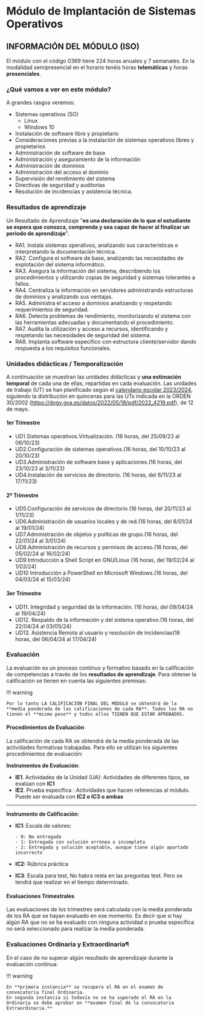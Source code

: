 # Módulo de Implantación de Sistemas Operativos

## INFORMACIÓN DEL MÓDULO (ISO)

El módulo con el código 0369 tiene 224 horas anuales y 7 semanales. En la modalidad semipresencial en el horario tenéis horas **telemáticas** y horas **presenciales**.

### ¿Qué vamos a ver en este módulo?

A grandes rasgos veremos:

- Sistemas operativos (SO)
  - Linux
  - Windows 10
- Instalación de software libre y propietario
- Consideraciones previas a la instalación de sistemas operativos libres y propietarios
- Administración de software de base
- Administración y aseguramiento de la información
- Administración de dominios
- Administración del acceso al dominio
- Supervisión del rendimiento del sistema
- Directivas de seguridad y auditorías
- Resolución de incidencias y asistencia técnica.

### Resultados de aprendizaje

Un Resultado de Aprendizaje "**es una declaración de lo que el estudiante se espera que conozca, comprenda y sea capaz de hacer al finalizar un periodo de aprendizaje**".

- RA1. Instala sistemas operativos, analizando sus características e interpretando la documentación técnica.
- RA2. Configura el software de base, analizando las necesidades de explotación del sistema informático.
- RA3. Asegura la información del sistema, describiendo los procedimientos y utilizando copias de seguridad y sistemas tolerantes a fallos.
- RA4. Centraliza la información en servidores administrando estructuras de dominios y analizando sus ventajas.
- RA5. Administra el acceso a dominios analizando y respetando requerimientos de seguridad.
- RA6. Detecta problemas de rendimiento, monitorizando el sistema con las herramientas adecuadas y documentando el procedimiento.
- RA7. Audita la utilización y acceso a recursos, identificando y respetando las necesidades de seguridad del sistema.
- RA8. Implanta software específico con estructura cliente/servidor dando respuesta a los requisitos funcionales.

### Unidades didácticas / Temporalización

A continuación se muestran las unidades didácticas y **una estimación temporal** de cada una de ellas, repartidas en cada evaluación.
Las unidades de trabajo (UT) se han planificado según el [calendario escolar 2023/2024](https://portal.edu.gva.es/03013224/wp-content/uploads/sites/231/2023/09/Calendario-semipresencial-2324.pdf), siguiendo la distribución en quincenas para las UTs indicada en la ORDEN 30/2002 (<https://dogv.gva.es/datos/2022/05/18/pdf/2022_4219.pdf>), de 12 de mayo.

#### 1er Trimestre

- UD1.Sistemas operativos.Virtualización. (16 horas, del 25/09/23 al 06/10/23)
- UD2.Configuración de sistemas operativos.(16 horas, del 10/10/23 al 20/10/23)
- UD3.Administración de software base y aplicaciones.(16 horas, del 23/10/23 al 3/11/23)
- UD4.Instalación de servicios de directorio. (16 horas, del 6/11/23 al 17/11/23)

#### 2º Trimestre

- UD5.Configuración de servicios de directorio (16 horas, del 20/11/23 al 1/11/23)
- UD6.Administración de usuarios locales y de red.(16 horas, del 8/01/24 al 19/01/24)
- UD7.Administración de objetos y políticas de grupo.(16 horas, del 22/01/24 al 3/01/24)
- UD8.Administración de recursos y permisos de acceso.(16 horas, del 05/02/24 al 16/02/24)
- UD9.Introducción a Shell Script en GNU/Linux (16 horas, del 19/02/24 al 1/03/24)
- UD10 Introducción a PowerShell en Microsoft Windows.(16 horas, del 04/03/24 al 15/03/24)

#### 3er Trimestre

- UD11. Integridad y seguridad de la información. (16 horas, del 09/04/24 al 19/04/24)
- UD12. Respaldo de la información y del sistema operativo.(16 horas, del 22/04/24 al 03/05/24)
- UD13. Asistencia Remota al usuario y resolución de incidencias(16 horas, del 06/04/24 al 17/04/24)

<!--
````mermaid
gantt
    title Diagrama de secuenciación de Trabajo.
    dateFormat DD/MM/YYYY
    excludes    weekends
    section Section
        Introducción          :UD1, 25/09/2023, 06/10/2023
        Terminal y configuración :UD2, 10/10/2023, 15d

``` -->

### Evaluación

La evaluación es un proceso continuo y formativo basado en la calificación de competencias a través de los **resultados de aprendizaje**. Para obtener la calificación se tienen en cuenta las siguientes premisas:

!!! warning

    Por lo tanto LA CALIFICACIÓN FINAL DEL MÓDULO se obtendrá de la **media ponderada de las calificaciones de cada RA**. Todos los RA no tienen el **mismo peso** y todos ellos TIENEN QUE ESTAR APROBADOS.

#### Procedimientos de Evaluación

La calificación de cada RA se obtendrá de la media ponderada de las actividades formativas trabajadas. Para ello se utilizan los siguientes procedimientos de evaluación:

**Instrumentos de Evaluación**:

- **IE1**. Actividades de la Unidad (UA): Actividades de diferentes tipos, se evalúan con **IC1**
- **IE2**. Prueba específica : Actividades que hacen referencias al módulo. Puede ser evaluada con **IC2 o IC3 o ambas**

---

**Instrumento de Calificación**:

- **IC1**: Escala de valores:

      - 0: No entregada
      - 1: Entregada con solución errónea o incompleta
      - 2: Entregada y solución aceptable, aunque tiene algún apartado incorrecto

- **IC2:** Rúbrica práctica
- **IC3**: Escala para test, No habrá resta en las preguntas test. Pero se tendrá que realizar en el tiempo determinado.

#### Evaluaciones Trimestrales

Las evaluaciones de los trimestres será calculada con la media ponderada de los RA que se hayan evaluado en ese momento. Es decir que si hay algún RA que no se ha evaluado con ninguna actividad o prueba específica no será seleccionado para realizar la media ponderada.

### Evaluaciones Ordinaria y Extraordinaria¶

En el caso de no superar algún resultado de aprendizaje durante la evaluación continua:

!!! warning

    En **primera instancia** se recupera el RA en el examen de convocatoria final Ordinaria.
    En segunda instancia si todavía no se ha superado el RA en la Ordinaria se debe aprobar en **examen final de la convocatoria Extraordinaria.**
